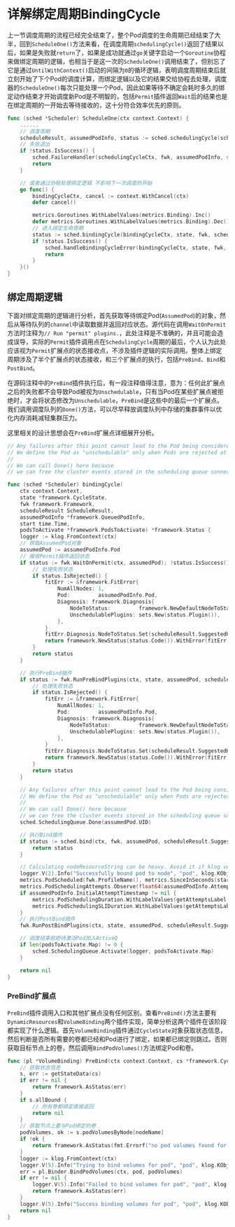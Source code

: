 # 详解绑定周期BindingCycle

上一节调度周期的流程已经完全结束了，整个Pod调度的生命周期已经结束了大半，回到`ScheduleOne()`方法来看，在调度周期`schedulingCycle()`返回了结果以后，如果是失败就`return`了，如果是成功就通过`go`关键字启动一个`Goroutine`协程来做绑定周期的逻辑，也相当于是这一次的`ScheduleOne()`调用结束了，但别忘了它是通过`UntilWithContext()`启动的间隔为`0`的循环逻辑，表明调度周期结束后就立刻开始了下个Pod的调度计算，而绑定逻辑以及它的结果交给协程去处理，调度器的`ScheduleOne()`每次只能处理一个Pod，因此如果等待不确定会耗时多久的绑定动作结束才开始调度新Pod是不明智的，包括`Permit`插件返回`Wait`后的结果也是在绑定周期的一开始去等待接收的，这十分符合效率优先的原则。

```Go
func (sched *Scheduler) ScheduleOne(ctx context.Context) {
    ......
    // 调度周期
    scheduleResult, assumedPodInfo, status := sched.schedulingCycle(schedulingCycleCtx, state, fwk, podInfo, start, podsToActivate)
    // 失败退出
    if !status.IsSuccess() {
        sched.FailureHandler(schedulingCycleCtx, fwk, assumedPodInfo, status, scheduleResult.nominatingInfo, start)
        return
    }

    // 或者通过协程处理绑定逻辑 不影响下一次调度的开始
    go func() {
        bindingCycleCtx, cancel := context.WithCancel(ctx)
        defer cancel()

        metrics.Goroutines.WithLabelValues(metrics.Binding).Inc()
        defer metrics.Goroutines.WithLabelValues(metrics.Binding).Dec()
        // 进入绑定生命周期
        status := sched.bindingCycle(bindingCycleCtx, state, fwk, scheduleResult, assumedPodInfo, start, podsToActivate)
        if !status.IsSuccess() {
            sched.handleBindingCycleError(bindingCycleCtx, state, fwk, assumedPodInfo, start, scheduleResult, status)
            return
        }
    }()
}
```

## 绑定周期逻辑

下面对绑定周期的逻辑进行分析，首先获取等待绑定Pod(`AssumedPod`)的对象，然后从等待队列的`channel`中读取数据并返回对应状态。源代码在调用`WaitOnPermit`方法时注释为`// Run "permit" plugins.`，此处注释是不准确的，并且可能会造成误导，实际的`Permit`插件调用点在`SchedulingCycle`周期的最后，个人认为此处应该视为`Permit`扩展点的状态接收点，不涉及插件逻辑的实际调用。整体上绑定周期涉及了半个扩展点的状态接收，和三个扩展点的执行，包括`PreBind`、`Bind`和`PostBind`。

在源码注释中的`PreBind`插件执行后，有一段注释值得注意，意为：任何此扩展点之后的失败都不会导致Pod被视为`Unschedulable`，只有当Pod在某些扩展点被拒绝时，才会将状态修改为`Unschedulable`，`PreBind`是这些中的最后一个扩展点。我们调用调度队列的`Done()`方法，可以尽早释放调度队列中存储的集群事件以优化内存消耗减轻集群压力。

这里相关的设计思想会在`PreBind`扩展点详细展开分析。

```Go
// Any failures after this point cannot lead to the Pod being considered unschedulable.
// We define the Pod as "unschedulable" only when Pods are rejected at specific extension points, and PreBind is the last one in the scheduling/binding cycle.
//
// We can call Done() here because
// we can free the cluster events stored in the scheduling queue sonner, which is worth for busy clusters memory consumption wise.
```

```Go
func (sched *Scheduler) bindingCycle(
    ctx context.Context,
    state *framework.CycleState,
    fwk framework.Framework,
    scheduleResult ScheduleResult,
    assumedPodInfo *framework.QueuedPodInfo,
    start time.Time,
    podsToActivate *framework.PodsToActivate) *framework.Status {
    logger := klog.FromContext(ctx)
    // 获取AssumedPod对象
    assumedPod := assumedPodInfo.Pod
    // 接收Permit插件返回状态
    if status := fwk.WaitOnPermit(ctx, assumedPod); !status.IsSuccess() {
        // 处理失败状态
        if status.IsRejected() {
            fitErr := &framework.FitError{
                NumAllNodes: 1,
                Pod:         assumedPodInfo.Pod,
                Diagnosis: framework.Diagnosis{
                    NodeToStatus:         framework.NewDefaultNodeToStatus(),
                    UnschedulablePlugins: sets.New(status.Plugin()),
                },
            }
            fitErr.Diagnosis.NodeToStatus.Set(scheduleResult.SuggestedHost, status)
            return framework.NewStatus(status.Code()).WithError(fitErr)
        }
        return status
    }

    // 执行PreBind插件
    if status := fwk.RunPreBindPlugins(ctx, state, assumedPod, scheduleResult.SuggestedHost); !status.IsSuccess() {
        // 处理失败状态
        if status.IsRejected() {
            fitErr := &framework.FitError{
                NumAllNodes: 1,
                Pod:         assumedPodInfo.Pod,
                Diagnosis: framework.Diagnosis{
                    NodeToStatus:         framework.NewDefaultNodeToStatus(),
                    UnschedulablePlugins: sets.New(status.Plugin()),
                },
            }
            fitErr.Diagnosis.NodeToStatus.Set(scheduleResult.SuggestedHost, status)
            return framework.NewStatus(status.Code()).WithError(fitErr)
        }
        return status
    }

    // Any failures after this point cannot lead to the Pod being considered unschedulable.
    // We define the Pod as "unschedulable" only when Pods are rejected at specific extension points, and PreBind is the last one in the scheduling/binding cycle.
    //
    // We can call Done() here because
    // we can free the cluster events stored in the scheduling queue sonner, which is worth for busy clusters memory consumption wise.
    sched.SchedulingQueue.Done(assumedPod.UID)

    // 执行Bind插件
    if status := sched.bind(ctx, fwk, assumedPod, scheduleResult.SuggestedHost, state); !status.IsSuccess() {
        return status
    }

    // Calculating nodeResourceString can be heavy. Avoid it if klog verbosity is below 2.
    logger.V(2).Info("Successfully bound pod to node", "pod", klog.KObj(assumedPod), "node", scheduleResult.SuggestedHost, "evaluatedNodes", scheduleResult.EvaluatedNodes, "feasibleNodes", scheduleResult.FeasibleNodes)
    metrics.PodScheduled(fwk.ProfileName(), metrics.SinceInSeconds(start))
    metrics.PodSchedulingAttempts.Observe(float64(assumedPodInfo.Attempts))
    if assumedPodInfo.InitialAttemptTimestamp != nil {
        metrics.PodSchedulingDuration.WithLabelValues(getAttemptsLabel(assumedPodInfo)).Observe(metrics.SinceInSeconds(*assumedPodInfo.InitialAttemptTimestamp))
        metrics.PodSchedulingSLIDuration.WithLabelValues(getAttemptsLabel(assumedPodInfo)).Observe(metrics.SinceInSeconds(*assumedPodInfo.InitialAttemptTimestamp))
    }
    // 执行PostBind插件
    fwk.RunPostBindPlugins(ctx, state, assumedPod, scheduleResult.SuggestedHost)

    // 调度结束前把待激活Pod加入ActiveQ
    if len(podsToActivate.Map) != 0 {
        sched.SchedulingQueue.Activate(logger, podsToActivate.Map)
    }

    return nil
}
```

### PreBind扩展点

`PreBind`插件调用入口和其他扩展点没有任何区别，查看`PreBind()`方法主要有`DynamicResources`和`VolumeBinding`两个插件实现，简单分析这两个插件在该阶段都实现了什么逻辑。首先`VolumeBinding`插件通过`CycleState`对象获取状态信息，然后判断是否所有需要的卷都已经和Pod进行了绑定，如果都已绑定则跳过。否则获取目标节点上的卷，然后调用`BindPodVolumes()`方法绑定Pod和卷。

```Go
func (pl *VolumeBinding) PreBind(ctx context.Context, cs *framework.CycleState, pod *v1.Pod, nodeName string) *framework.Status {
    // 获取状态信息
    s, err := getStateData(cs)
    if err != nil {
        return framework.AsStatus(err)
    }
    if s.allBound {
        // 所有卷都绑定直接返回
        return nil
    }
    // 获取节点上要与Pod绑定的卷
    podVolumes, ok := s.podVolumesByNode[nodeName]
    if !ok {
        return framework.AsStatus(fmt.Errorf("no pod volumes found for node %q", nodeName))
    }
    logger := klog.FromContext(ctx)
    logger.V(5).Info("Trying to bind volumes for pod", "pod", klog.KObj(pod))
    err = pl.Binder.BindPodVolumes(ctx, pod, podVolumes)
    if err != nil {
        logger.V(5).Info("Failed to bind volumes for pod", "pod", klog.KObj(pod), "err", err)
        return framework.AsStatus(err)
    }
    logger.V(5).Info("Success binding volumes for pod", "pod", klog.KObj(pod))
    return nil
}
```



